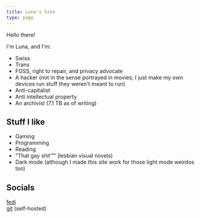 ```yaml
---
title: Luna's Site
type: page
---
```


Hello there!

I'm Luna, and I'm:

- Swiss
- Trans
- FOSS, right to repair, and privacy advocate
- A hacker (not in the sense portrayed in movies; I just make my own devices run stuff they weren't meant to run)
- Anti-capitalist
- Anti intellectual property
- An archivist (7.1 TB as of writing)

## Stuff I like

- Gaming
- Programming
- Reading
- "That gay shit™" (lesbian visual novels)
- Dark mode (although I made this site work for those light mode weirdos too)

## Socials

[fedi](https://mk.absturztau.be/@luna)  
[git](https://git.lunaa.ch/luna) (self-hosted)  
